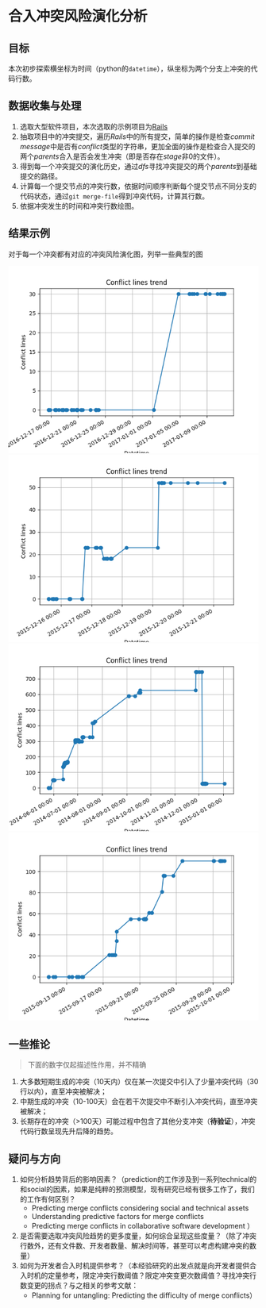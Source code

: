 # 合入冲突风险演化分析

## 目标

本次初步探索横坐标为时间（python的`datetime`），纵坐标为两个分支上冲突的代码行数。

## 数据收集与处理

1. 选取大型软件项目，本次选取的示例项目为[Rails](https://github.com/rails/rails.git)
2. 抽取项目中的冲突提交，遍历*Rails*中的所有提交，简单的操作是检查*commit message*中是否有*conflict*类型的字符串，更加全面的操作是检查合入提交的两个*parents*合入是否会发生冲突（即是否存在*stage*非0的文件）。
3. 得到每一个冲突提交的演化历史，通过*dfs*寻找冲突提交的两个*parents*到基础提交的路径。
4. 计算每一个提交节点的冲突行数，依据时间顺序判断每个提交节点不同分支的代码状态，通过`git merge-file`得到冲突代码，计算其行数。
5. 依据冲突发生的时间和冲突行数绘图。

## 结果示例

对于每一个冲突都有对应的冲突风险演化图，列举一些典型的图

![conflict trend simple](./graphs/conflict_lines_trend.png)
![conflict trend up and down in](./graphs/conflict_lines_trend_1.png)
![conflict trend up and down end](./graphs/conflict_lines_trend_3.png)
![conflict trend up](./graphs/conflict_lines_trend_2.png)

## 一些推论

> 下面的数字仅起描述性作用，并不精确

1. 大多数短期生成的冲突（10天内）仅在某一次提交中引入了少量冲突代码（30行以内），直至冲突被解决；
2. 中期生成的冲突（10-100天）会在若干次提交中不断引入冲突代码，直至冲突被解决；
3. 长期存在的冲突（>100天）可能过程中包含了其他分支冲突（**待验证**），冲突代码行数呈现先升后降的趋势。

## 疑问与方向

1. 如何分析趋势背后的影响因素？（prediction的工作涉及到一系列technical的和social的因素，如果是纯粹的预测模型，现有研究已经有很多工作了，我们的工作有何区别？
    - Predicting merge conflicts considering social and technical assets
    - Understanding predictive factors for merge conflicts
    - Predicting merge conflicts in collaborative software development
    ）
2. 是否需要选取冲突风险趋势的更多度量，如何综合呈现这些度量？（除了冲突行数外，还有文件数、开发者数量、解决时间等，甚至可以考虑构建冲突的数量）
3. 如何为开发者合入时机提供参考？（本经验研究的出发点就是向开发者提供合入时机的定量参考，限定冲突行数阈值？限定冲突变更次数阈值？寻找冲突行数变更的拐点？与之相关的参考文献：
    - Planning for untangling: Predicting the difficulty of merge conflicts）
